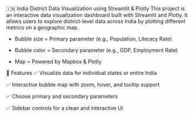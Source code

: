 🇮🇳 India District Data Visualization using Streamlit & Plotly
This project is an interactive data visualization dashboard built with Streamlit and Plotly. It allows users to explore district-level data across India by plotting different metrics on a geographic map.

* Bubble size = Primary parameter (e.g., Population, Literacy Rate)

* Bubble color = Secondary parameter (e.g., GDP, Employment Rate)

* Map = Powered by Mapbox & Plotly

🚀 Features
✅ Visualize data for individual states or entire India

✅ Interactive bubble map with zoom, hover, and tooltip support

✅ Choose primary and secondary parameters

✅ Sidebar controls for a clean and interactive UI

